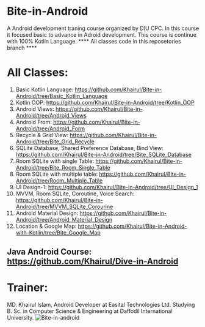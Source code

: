 # Bite-in-Android
A Android development traning course organized by DIU CPC. In this course it focused basic to advance in Adroid development. This course is continue with 100% Kotlin Language. **** All classes code in this reposetories branch ****

# All Classes:
1. Basic Kotlin Language: https://github.com/KhairuI/Bite-in-Android/tree/Basic_Kotlin_Language
2. Kotlin OOP: https://github.com/KhairuI/Bite-in-Android/tree/Kotlin_OOP
3. Android Views: https://github.com/KhairuI/Bite-in-Android/tree/Android_Views
4. Android From: https://github.com/KhairuI/Bite-in-Android/tree/Android_Form
5. Recycle & Grid View: https://github.com/KhairuI/Bite-in-Android/tree/Bite_Grid_Recycle
6. SQLite Database, Shared Preference Database, Bind View: https://github.com/KhairuI/Bite-in-Android/tree/Bite_SQLite_Database
7. Room SQLite with single Table: https://github.com/KhairuI/Bite-in-Android/tree/Bite_Room_Single_Table
8. Room SQLite with multiple table: https://github.com/KhairuI/Bite-in-Android/tree/Room_Multiple_Table
9. UI Design-1: https://github.com/KhairuI/Bite-in-Android/tree/UI_Design_1
10. MVVM, Room SQLite, Coroutine, Voice Search: https://github.com/KhairuI/Bite-in-Android/tree/MVVM_SQLite_Corourine
11. Android Material Design: https://github.com/KhairuI/Bite-in-Android/tree/Android_Material_Design
12. Location & Google Map: https://github.com/KhairuI/Bite-in-Android-with-Kotlin/tree/Bite_Google_Map

## Java Android Course: https://github.com/KhairuI/Dive-in-Android

# Trainer:
MD. Khairul Islam, Android Developer at Easital Technologies Ltd. Studying B. Sc. in Computer Science & Engineering at Daffodil International University. 
![Bite-in-android](https://user-images.githubusercontent.com/48696824/111815784-437ce600-8906-11eb-983b-2fbefc4def3f.jpg)
